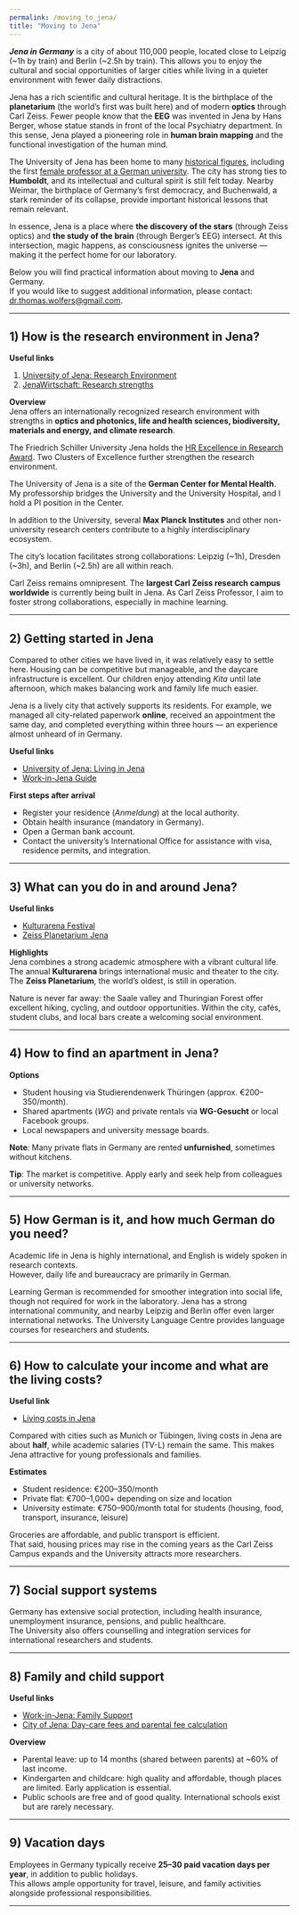 ```yaml
---
permalink: /moving_to_jena/
title: "Moving to Jena"
---
```


***Jena in Germany*** is a city of about 110,000 people, located close to Leipzig (~1h by train) and Berlin (~2.5h by train). This allows you to enjoy the cultural and social opportunities of larger cities while living in a quieter environment with fewer daily distractions.  

Jena has a rich scientific and cultural heritage. It is the birthplace of the **planetarium** (the world’s first was built here) and of modern **optics** through Carl Zeiss. Fewer people know that the **EEG** was invented in Jena by Hans Berger, whose statue stands in front of the local Psychiatry department. In this sense, Jena played a pioneering role in **human brain mapping** and the functional investigation of the human mind.  

The University of Jena has been home to many [historical figures](https://www.uni-jena.de/en/109868/famous-university-teachers-and-students-from-the-history-of-the-university-of-jena-selection), including the first [female professor at a German university](https://www.uni-jena.de/en/213543/the-first-female-professor-at-a-german-university). The city has strong ties to **Humboldt**, and its intellectual and cultural spirit is still felt today. Nearby Weimar, the birthplace of Germany’s first democracy, and Buchenwald, a stark reminder of its collapse, provide important historical lessons that remain relevant.  

In essence, Jena is a place where **the discovery of the stars** (through Zeiss optics) and **the study of the brain** (through Berger’s EEG) intersect. At this intersection, magic happens, as consciousness ignites the universe — making it the perfect home for our laboratory.  

Below you will find practical information about moving to **Jena** and Germany.  
If you would like to suggest additional information, please contact: [dr.thomas.wolfers@gmail.com](mailto:dr.thomas.wolfers@gmail.com).

---

## 1) How is the research environment in Jena?

**Useful links**  
1. [University of Jena: Research Environment](https://www.jenaversum.de/jenaversum/research/?lang=en)  
2. [JenaWirtschaft: Research strengths](https://www.jenawirtschaft.de/en/location/research/)  

**Overview**  
Jena offers an internationally recognized research environment with strengths in **optics and photonics, life and health sciences, biodiversity, materials and energy, and climate research**.  

The Friedrich Schiller University Jena holds the [HR Excellence in Research Award](https://www.uni-jena.de/en/243628/hr-excellence-in-research-award). Two Clusters of Excellence further strengthen the research environment.  

The University of Jena is a site of the **German Center for Mental Health**. My professorship bridges the University and the University Hospital, and I hold a PI position in the Center.  

In addition to the University, several **Max Planck Institutes** and other non-university research centers contribute to a highly interdisciplinary ecosystem.  

The city’s location facilitates strong collaborations: Leipzig (~1h), Dresden (~3h), and Berlin (~2.5h) are all within reach.  

Carl Zeiss remains omnipresent. The **largest Carl Zeiss research campus worldwide** is currently being built in Jena. As Carl Zeiss Professor, I aim to foster strong collaborations, especially in machine learning.  

---

## 2) Getting started in Jena

Compared to other cities we have lived in, it was relatively easy to settle here. Housing can be competitive but manageable, and the daycare infrastructure is excellent. Our children enjoy attending *Kita* until late afternoon, which makes balancing work and family life much easier.  

Jena is a lively city that actively supports its residents. For example, we managed all city-related paperwork **online**, received an appointment the same day, and completed everything within three hours — an experience almost unheard of in Germany.  

**Useful links**  
- [University of Jena: Living in Jena](https://www.uni-jena.de/en/1965/living-in-jena)  
- [Work-in-Jena Guide](https://www.work-in-jena.de/en/living-in-jena/)  

**First steps after arrival**  
- Register your residence (*Anmeldung*) at the local authority.  
- Obtain health insurance (mandatory in Germany).  
- Open a German bank account.  
- Contact the university’s International Office for assistance with visa, residence permits, and integration.  

---

## 3) What can you do in and around Jena?

**Useful links**  
- [Kulturarena Festival](https://de.wikipedia.org/wiki/Kulturarena)  
- [Zeiss Planetarium Jena](https://en.wikipedia.org/wiki/Zeiss-Planetarium_Jena)  

**Highlights**  
Jena combines a strong academic atmosphere with a vibrant cultural life. The annual **Kulturarena** brings international music and theater to the city. The **Zeiss Planetarium**, the world’s oldest, is still in operation.  

Nature is never far away: the Saale valley and Thuringian Forest offer excellent hiking, cycling, and outdoor opportunities. Within the city, cafés, student clubs, and local bars create a welcoming social environment.  

---

## 4) How to find an apartment in Jena?

**Options**  
- Student housing via Studierendenwerk Thüringen (approx. €200–350/month).  
- Shared apartments (*WG*) and private rentals via **WG-Gesucht** or local Facebook groups.  
- Local newspapers and university message boards.  

**Note**: Many private flats in Germany are rented **unfurnished**, sometimes without kitchens.  

**Tip**: The market is competitive. Apply early and seek help from colleagues or university networks.  

---

## 5) How German is it, and how much German do you need?

Academic life in Jena is highly international, and English is widely spoken in research contexts.  
However, daily life and bureaucracy are primarily in German.  

Learning German is recommended for smoother integration into social life, though not required for work in the laboratory. Jena has a strong international community, and nearby Leipzig and Berlin offer even larger international networks. The University Language Centre provides language courses for researchers and students.

---

## 6) How to calculate your income and what are the living costs?

**Useful link**  
- [Living costs in Jena](https://livingcost.org/cost)  

Compared with cities such as Munich or Tübingen, living costs in Jena are about **half**, while academic salaries (TV-L) remain the same. This makes Jena attractive for young professionals and families.  

**Estimates**  
- Student residence: €200–350/month  
- Private flat: €700–1,000+ depending on size and location  
- University estimate: €750–900/month total for students (housing, food, transport, insurance, leisure)  

Groceries are affordable, and public transport is efficient.  
That said, housing prices may rise in the coming years as the Carl Zeiss Campus expands and the University attracts more researchers.  

---

## 7) Social support systems

Germany has extensive social protection, including health insurance, unemployment insurance, pensions, and public healthcare.  
The University also offers counselling and integration services for international researchers and students.  

---

## 8) Family and child support

**Useful links**  
- [Work-in-Jena: Family Support](https://www.work-in-jena.de/en/living-in-jena/family/)  
- [City of Jena: Day-care fees and parental fee calculation](https://service.jena.de/en/day-care-fees-and-parental-fee-calculation)  

**Overview**  
- Parental leave: up to 14 months (shared between parents) at ~60% of last income.  
- Kindergarten and childcare: high quality and affordable, though places are limited. Early application is essential.  
- Public schools are free and of good quality. International schools exist but are rarely necessary.  

---

## 9) Vacation days

Employees in Germany typically receive **25–30 paid vacation days per year**, in addition to public holidays.  
This allows ample opportunity for travel, leisure, and family activities alongside professional responsibilities.  

---
